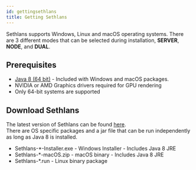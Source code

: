 ```yaml
---
id: gettingsethlans
title: Getting Sethlans
---
```

Sethlans supports Windows, Linux and macOS operating systems.  There are 3 different modes that can be selected during installation, **SERVER**, **NODE**, and **DUAL**.  

## Prerequisites
 - [Java 8 (64 bit)](https://www.oracle.com/technetwork/java/javase/downloads/jre8-downloads-2133155.html) - Included with Windows and macOS packages.
 - NVIDIA or AMD Graphics drivers required for GPU rendering
 - Only 64-bit systems are supported

## Download Sethlans
The latest version of Sethlans can be found [here](https://github.com/dryad-naiad-software/sethlans/releases).  
There are OS specific packages and a jar file that can be run independently as long as Java 8 is installed.
-   Sethlans-*-Installer.exe - Windows Installer - Includes Java 8 JRE
-   Sethlans-*-macOS.zip - macOS binary - Includes Java 8 JRE
-   Sethlans-*.run - Linux binary package

